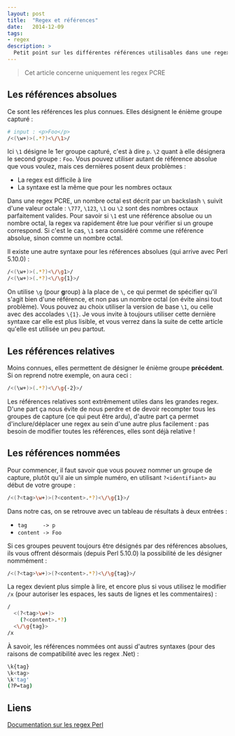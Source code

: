 ```yaml
---
layout: post
title:  "Regex et références"
date:   2014-12-09
tags:
- regex
description: >
  Petit point sur les différentes références utilisables dans une regex.
---
```


> Cet article concerne uniquement les regex PCRE

## Les références absolues

Ce sont les références les plus connues. Elles désignent le énième groupe capturé :

```sh
# input : <p>Foo</p>
/<(\w+)>(.*?)<\/\1>/
```

Ici `\1` désigne le 1er groupe capturé, c'est à dire `p`. `\2` quant à elle désignera le second groupe : `Foo`. Vous pouvez utiliser autant de référence absolue que vous voulez, mais ces dernières posent deux problèmes :

- La regex est difficile à lire
- La syntaxe est la même que pour les nombres octaux

Dans une regex PCRE, un nombre octal est décrit par un backslash `\` suivit d'une valeur octale : `\777`, `\123`, `\1` ou `\2` sont des nombres octaux parfaitement valides. Pour savoir si `\1` est une référence absolue ou un nombre octal, la regex va rapidement être lue pour vérifier si un groupe correspond. Si c'est le cas, `\1` sera considéré comme une référence absolue, sinon comme un nombre octal.

Il existe une autre syntaxe pour les références absolues (qui arrive avec Perl 5.10.0) :

```sh
/<(\w+)>(.*?)<\/\g1>/
/<(\w+)>(.*?)<\/\g{1}>/
```

On utilise `\g` (pour **g**roup) à la place de `\`, ce qui permet de spécifier qu'il s'agit bien d'une référence, et non pas un nombre octal (on évite ainsi tout problème). Vous pouvez au choix utiliser la version de base `\1`, ou celle avec des accolades `\{1}`. Je vous invite à toujours utiliser cette dernière syntaxe car elle est plus lisible, et vous verrez dans la suite de cette article qu'elle est utilisée un peu partout.

## Les références relatives

Moins connues, elles permettent de désigner le énième groupe **précédent**. Si on reprend notre exemple, on aura ceci :

```sh
/<(\w+)>(.*?)<\/\g{-2}>/
```

Les références relatives sont extrêmement utiles dans les grandes regex. D'une part ça nous évite de nous perdre et de devoir recompter tous les groupes de capture (ce qui peut être ardu), d'autre part ça permet d'inclure/déplacer une regex au sein d'une autre plus facilement : pas besoin de modifier toutes les références, elles sont déjà relative !

## Les références nommées

Pour commencer, il faut savoir que vous pouvez nommer un groupe de capture, plutôt qu'il aie un simple numéro, en utilisant `?<identifiant>` au début de votre groupe :

```sh
/<(?<tag>\w+)>(?<content>.*?)<\/\g{1}>/
```

Dans notre cas, on se retrouve avec un tableau de résultats à deux entrées :

- `tag     -> p`
- `content -> Foo`

Si ces groupes peuvent toujours être désignés par des références absolues, ils vous offrent désormais (depuis Perl 5.10.0) la possibilité de les désigner nommément :

```sh
/<(?<tag>\w+)>(?<content>.*?)<\/\g{tag}>/
```

La regex devient plus simple à lire, et encore plus si vous utilisez le modifier `/x` (pour autoriser les espaces, les sauts de lignes et les commentaires) :

```sh
/
  <(?<tag>\w+)>
    (?<content>.*?)
  <\/\g{tag}>
/x
```

À savoir, les références nommées ont aussi d'autres syntaxes (pour des raisons de compatibilité avec les regex .Net) :

```sh
\k{tag}
\k<tag>
\k'tag'
(?P=tag)
```

## Liens
[Documentation sur les regex Perl](https://perldoc.perl.org/perlre.html)
